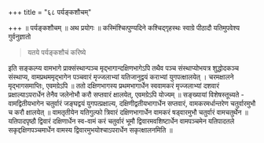 +++
title = "६८ पर्यङ्कशौचम्"

+++
॥ पर्यङ्कशौचम् ॥ अथ प्रयोगः ॥ कस्मिंश्चित्पुण्यदिने कश्चिद्गृहस्थः स्वाग्रे पीठादौ यतिमुपवेश्य गुर्वनुज्ञातो 

> यतये पर्यङ्कशौचं करिष्ये

इति सङ्कल्प्य वामभागे प्राक्संस्थान्पञ्च मृद्भागान्दक्षिणभागेऽपि तथैव पञ्च संस्थाप्योभयत्र शुद्धोदकञ्च संस्थाप्य, वामप्रथममृद्भागेन पञ्चवारं मृज्जलाभ्यां यतिजानुद्वयं कराभ्यां युगपत्क्षालयेत् । चरमक्षालने मृद्भागसमाप्तिः, एवमग्रेऽपि ॥ ततो दक्षिणभागस्य प्रथमभागार्धेन स्ववामकरं मृज्जलाभ्यां दशवारं प्रक्षाल्याऽपरार्धेन तेनैव जलेनोभौ करौ सप्तवारं क्षालयेत्, एवमग्रेऽपि योज्यम् ॥ सङ्ख्यायां विशेषस्तूच्यते - वामद्वितीयभागेन चतुर्वारं जङ्घद्वयं युगपत्प्रक्षाल्य, दक्षिणीद्वतीयभागार्धेन सप्तवारं, वामकरमर्धान्तरेण चतुर्वारमुभौ च करौ क्षालयेत् ॥ वामतृतीयेन यतिगुल्फो त्रिवारं दक्षिणभागार्धेन वामकरं षड्वारमुभौ चतुर्वारं वामचतुर्थेन ॥ यतिपादपृष्ठौ द्विवारं दक्षिणार्धेन स्व-वामं करं चतुर्वारं भूमौ द्विवारमवशिष्टार्धेन वामपञ्चमेन यतिपादतले सकृद्दक्षिणपञ्चमार्धेन वामस्य द्विवारमुभयोश्चाऽपरार्धेन सकृत्क्षालनमिति ॥